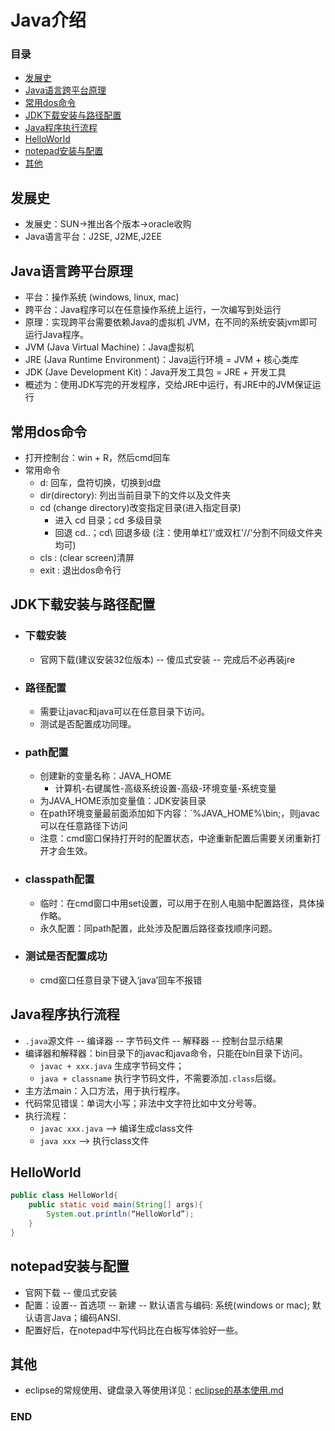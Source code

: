 # Java介绍

### 目录

<!--GFM-TOC -->
* [发展史](#发展史)
* [Java语言跨平台原理](#java语言跨平台原理)
* [常用dos命令](#常用dos命令)
* [JDK下载安装与路径配置](#jdk下载安装与路径配置)
* [Java程序执行流程](#java程序执行流程)
* [HelloWorld](#helloworld)
* [notepad安装与配置](#notepad安装与配置)
* [其他](#其他)
<!--GFM-TOC -->



## 发展史
- 发展史：SUN->推出各个版本->oracle收购
- Java语言平台：J2SE, J2ME,J2EE



## Java语言跨平台原理
- 平台：操作系统 (windows, linux, mac)
- 跨平台：Java程序可以在任意操作系统上运行，一次编写到处运行
- 原理：实现跨平台需要依赖Java的虚拟机 JVM，在不同的系统安装jvm即可运行Java程序。
- JVM (Java Virtual Machine)：Java虚拟机 
- JRE (Java Runtime Environment)：Java运行环境 = JVM + 核心类库 
- JDK (Jave Development Kit)：Java开发工具包 = JRE + 开发工具
- 概述为：使用JDK写完的开发程序，交给JRE中运行，有JRE中的JVM保证运行



## 常用dos命令
- 打开控制台：win + R，然后cmd回车
- 常用命令
  - d: 回车，盘符切换，切换到d盘
  - dir(directory): 列出当前目录下的文件以及文件夹
  - cd (change directory)改变指定目录(进入指定目录)
    - 进入  cd 目录；cd 多级目录
    - 回退  cd..；cd\ 回退多级 (注：使用单杠’/‘或双杠'//'分割不同级文件夹均可)
  - cls : (clear screen)清屏
  - exit : 退出dos命令行



## JDK下载安装与路径配置
- ### 下载安装
  - 官网下载(建议安装32位版本) -- 傻瓜式安装 -- 完成后不必再装jre

- ### 路径配置
  - 需要让javac和java可以在任意目录下访问。
  - 测试是否配置成功同理。

- ### path配置
  - 创建新的变量名称：JAVA_HOME
    - 计算机-右键属性-高级系统设置-高级-环境变量-系统变量
  - 为JAVA_HOME添加变量值：JDK安装目录
  - 在path环境变量最前面添加如下内容：`%JAVA_HOME%\bin;，则javac可以在任意路径下访问
  - 注意：cmd窗口保持打开时的配置状态，中途重新配置后需要关闭重新打开才会生效。

- ### classpath配置
  - 临时：在cmd窗口中用set设置，可以用于在别人电脑中配置路径，具体操作略。
  - 永久配置：同path配置，此处涉及配置后路径查找顺序问题。

- ### 测试是否配置成功
  - cmd窗口任意目录下键入‘java’回车不报错



## Java程序执行流程
- `.java`源文件 -- 编译器 -- 字节码文件 -- 解释器 -- 控制台显示结果
- 编译器和解释器：bin目录下的javac和java命令，只能在bin目录下访问。
  - `javac + xxx.java` 生成字节码文件；
  - `java + classname` 执行字节码文件，不需要添加`.class`后缀。
- 主方法main：入口方法，用于执行程序。
- 代码常见错误：单词大小写；非法中文字符比如中文分号等。
- 执行流程：
  - `javac xxx.java` --> 编译生成class文件
  - `java xxx` --> 执行class文件



## HelloWorld
```java
public class HelloWorld{
	public static void main(String[] args){
		System.out.println(“HelloWorld”);
	}
}
```



## notepad安装与配置
- 官网下载 -- 傻瓜式安装
- 配置：设置-- 首选项 -- 新建 -- 默认语言与编码: 系统(windows or mac); 默认语言Java；编码ANSI.
- 配置好后，在notepad中写代码比在白板写体验好一些。



## 其他
- eclipse的常规使用、键盘录入等使用详见：[eclipse的基本使用.md](https://github.com/anliux/JAVALearning/blob/master/notes/01-java-base/eclipse%E7%9A%84%E5%9F%BA%E6%9C%AC%E4%BD%BF%E7%94%A8.md)



### END
